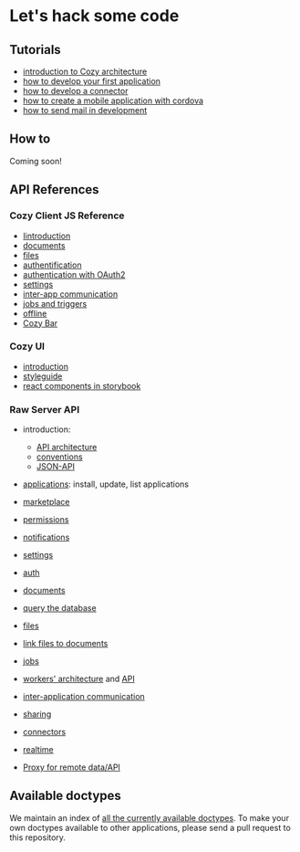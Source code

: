 # Let's hack some code

## Tutorials

 - [introduction to Cozy architecture](/dev/intro.md)
 - [how to develop your first application](/dev/app.md)
 - [how to develop a connector](/dev/konnector.md)
 - [how to create a mobile application with cordova](../dev/cordova.md)
 - [how to send mail in development](/dev/sendmail.md)


## How to

Coming soon!

## API References

### Cozy Client JS Reference

  - [Iintroduction](https://docs.cozy.io/en/cozy-client-js/intro/)
  - [documents](https://docs.cozy.io/en/cozy-client-js/data-api/)
  - [files](https://docs.cozy.io/en/cozy-client-js/files-api/)
  - [authentification](https://docs.cozy.io/en/cozy-client-js/auth-api/)
  - [authentication with OAuth2](https://docs.cozy.io/en/cozy-client-js/oauth/)
  - [settings](https://docs.cozy.io/en/cozy-client-js/settings-api/)
  - [inter-app communication](https://docs.cozy.io/en/cozy-client-js/intents-api/)
  - [jobs and triggers](https://docs.cozy.io/en/cozy-client-js/jobs-api/)
  - [offline](https://docs.cozy.io/en/cozy-client-js/offline/)
  - [Cozy Bar](https://github.com/cozy/cozy-bar)

### Cozy UI
  - [introduction](https://cozy.github.io/cozy-ui/)
  - [styleguide](https://cozy.github.io/cozy-ui/styleguide/)
  - [react components in storybook](https://cozy.github.io/cozy-ui/react/)


### Raw Server API

  - introduction:
    - [API architecture](https://docs.cozy.io/en/cozy-stack/architecture/#services)
    - [conventions](https://docs.cozy.io/en/cozy-stack/architecture/#rest-api)
    - [JSON-API](https://docs.cozy.io/en/cozy-stack/jsonapi/)
 
  - [applications](https://docs.cozy.io/en/cozy-stack/apps/#get-appsmanifests): install, update, list applications
  - [marketplace](https://docs.cozy.io/en/cozy-stack/registry/)
  - [permissions](https://docs.cozy.io/en/cozy-stack/permissions/)
  - [notifications](https://docs.cozy.io/en/cozy-stack/notifications/)
  - [settings](https://docs.cozy.io/en/cozy-stack/settings/)
  - [auth](https://docs.cozy.io/en/cozy-stack/auth/#the-cozy-stack-as-an-authorization-server)
  - [documents](https://docs.cozy.io/en/cozy-stack/data-system/)
  - [query the database](https://docs.cozy.io/en/cozy-stack/mango/)
  - [files](https://docs.cozy.io/en/cozy-stack/files/)
  - [link files to documents](https://docs.cozy.io/en/cozy-stack/references-docs-in-vfs/#routes)
  - [jobs](https://docs.cozy.io/en/cozy-stack/jobs/)
  - [workers' architecture](https://docs.cozy.io/en/cozy-stack/architecture/#workers) and [API](https://docs.cozy.io/en/cozy-stack/workers/)
  - [inter-application communication](https://docs.cozy.io/en/cozy-stack/intents/#routes)
  - [sharing](https://docs.cozy.io/en/cozy-stack/sharing/)
  - [connectors](https://docs.cozy.io/en/cozy-stack/konnectors/)
  - [realtime](https://docs.cozy.io/en/cozy-stack/realtime/)
  - [Proxy for remote data/API](https://docs.cozy.io/en/cozy-stack/remote/)

## Available doctypes

We maintain an index of [all the currently available doctypes](https://docs.cozy.io/en/cozy-doctypes/docs/README/). To make your own doctypes available to other applications, please send a pull request to this repository.
